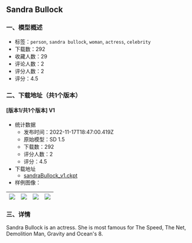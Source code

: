 ## Sandra Bullock
### 一、模型概述

- 标签：`person`, `sandra bullock`, `woman`, `actress`, `celebrity`
- 下载数：292
- 收藏人数：29
- 评论人数：2
- 评分人数：2
- 评分：4.5

### 二、下载地址（共1个版本）

#### [版本1/共1个版本] V1

- 统计数据
  - 发布时间：2022-11-17T18:47:00.419Z
  - 原始模型：SD 1.5
  - 下载数：292
  - 评分人数：2
  - 评分：4.5
- 下载地址
  - [sandraBullock_v1.ckpt](https://civitai.com/api/download/models/79)
- 样例图像：

| <img src="https://image.civitai.com/xG1nkqKTMzGDvpLrqFT7WA/81c1356f-ae4a-456f-4904-ecfedd014b00/width=450/567.jpeg" /> | <img src="https://image.civitai.com/xG1nkqKTMzGDvpLrqFT7WA/25b3d184-ab4f-48dd-bab5-56f4ff7c3a00/width=450/572.jpeg" /> | <img src="https://image.civitai.com/xG1nkqKTMzGDvpLrqFT7WA/84a8bb23-5b7c-4c19-3ea9-89bf32b30500/width=450/571.jpeg" /> | <img src="https://image.civitai.com/xG1nkqKTMzGDvpLrqFT7WA/d15522f6-2e2f-44f0-4e66-5835f671e400/width=450/570.jpeg" /> |
| ---- | ---- | ---- | ---- |


### 三、详情
<p>Sandra Bullock is an actress. She is most famous for The Speed, The Net, Demolition Man, Gravity and Ocean's 8.</p>